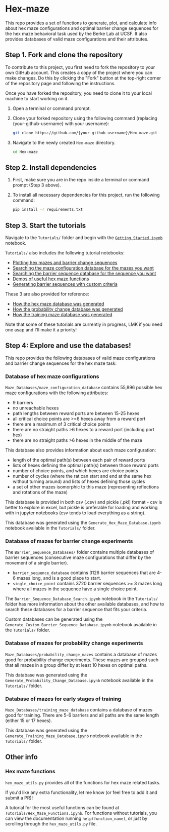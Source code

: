 # Hex-maze
This repo provides a set of functions to generate, plot, and calculate info about hex maze configurations and optimal barrier change sequences for the hex maze behavioral task used by the Berke Lab at UCSF. It also provides databases of valid maze configurations and their attributes.

## Step 1. Fork and clone the repository
To contribute to this project, you first need to fork the repository to your own GitHub account. This creates a copy of the project where you can make changes.
Do this by clicking the "Fork" button at the top-right corner of the repository page and following the instructions.

Once you have forked the repository, you need to clone it to your local machine to start working on it.
1. Open a terminal or command prompt.
2. Clone your forked repository using the following command (replacing {your-github-username} with your username):

    ```sh
    git clone https://github.com/{your-github-username}/Hex-maze.git

4. Navigate to the newly created `Hex-maze` directory.

    ```sh
    cd Hex-maze

## Step 2. Install dependencies
1. First, make sure you are in the repo inside a terminal or command prompt (Step 3 above). 

2. To install all necessary dependencies for this project, run the following command:

    ```sh
    pip install -r requirements.txt

## Step 3. Start the tutorials
Navigate to the `Tutorials/` folder and begin with the [`Getting_Started.ipynb`](Tutorials/Getting_Started.ipynb) notebook.

`Tutorials/` also includes the following tutorial notebooks:
- [Plotting hex mazes and barrier change sequences](Tutorials/Plotting_Hex_Mazes.ipynb)
- [Searching the maze configuration database for the mazes you want](Tutorials/Maze_Configuration_Database_Search.ipynb)
- [Searching the barrier sequence database for the sequence you want](Tutorials/Barrier_Sequence_Database_Search.ipynb)
- [Demos of useful hex maze functions](Tutorials/Hex_Maze_Functions.ipynb)
- [Generating barrier sequences with custom criteria](Tutorials/Generate_Custom_Barrier_Sequence_Database.ipynb)

These 3 are also provided for reference:
- [How the hex maze database was generated](Tutorials/Generate_Hex_Maze_Database.ipynb)
- [How the probability change database was generated](Tutorials/Generate_Probability_Change_Database.ipynb)
- [How the training maze database was generated](Tutorials/Generate_Training_Maze_Database.ipynb)

Note that some of these tutorials are currently in progress, LMK if you need one asap and I'll make it a priority!

## Step 4: Explore and use the databases!
This repo provides the following databases of valid maze configurations and barrier change sequences for the hex maze task:

### Database of hex maze configurations
`Maze_Databases/maze_configuration_database` contains 55,896 possible hex maze configurations with the following attributes:
- 9 barriers
- no unreachable hexes
- path lengths between reward ports are between 15-25 hexes
- all critical choice points are >=6 hexes away from a reward port
- there are a maximum of 3 critical choice points
- there are no straight paths >6 hexes to a reward port (including port hex)
- there are no straight paths >6 hexes in the middle of the maze

This database also provides information about each maze configuration:
- length of the optimal path(s) between each pair of reward ports
- lists of hexes defining the optimal path(s) between those reward ports
- number of choice points, and which hexes are choice points
- number of cycles (where the rat can start and end at the same hex without turning around) and lists of hexes defining those cycles
- a set of other mazes isomorphic to this maze (representing reflections and rotations of the maze)

This database is provided in both csv (.csv) and pickle (.pkl) format - csv is better to explore in excel, but pickle is preferable for loading and working with in jupyter notebooks (csv tends to load everything as a string).

This database was generated using the `Generate_Hex_Maze_Database.ipynb` notebook available in the `Tutorials/` folder.

### Database of mazes for barrier change experiments
The `Barrier_Sequence_Databases/` folder contains multiple databases of barrier sequences (consecutive maze configurations that differ by the movement of a single barrier).

- `barrier_sequence_database` contains 3126 barrier sequences that are 4-6 mazes long, and is a good place to start. 
- `single_choice_point` contains 3720 barrier sequences >= 3 mazes long where all mazes in the sequence have a single choice point.

The `Barrier_Sequence_Database_Search.ipynb` notebook in the `Tutorials/` folder has more information about the other available databases, and how to search these databases for a barrier sequence that fits your criteria.

Custom databases can be generated using the `Generate_Custom_Barrier_Sequence_Database.ipynb` notebook available in the `Tutorials/` folder.

### Database of mazes for probability change experiments
`Maze_Databases/probability_change_mazes` contains a database of mazes good for probability change experiments. These mazes are grouped such that all mazes in a group differ by at least 10 hexes on optimal paths.

This database was generated using the `Generate_Probability_Change_Database.ipynb` notebook available in the `Tutorials/` folder.

### Database of mazes for early stages of training
`Maze_Databases/training_maze_database` contains a database of mazes good for training. There are 5-6 barriers and all paths are the same length (either 15 or 17 hexes).

This database was generated using the `Generate_Training_Maze_Database.ipynb` notebook available in the `Tutorials/` folder.

## Other info

### Hex maze functions
`hex_maze_utils.py` provides all of the functions for hex maze related tasks. 

If you'd like any extra functionality, let me know (or feel free to add it and submit a PR)!

A tutorial for the most useful functions can be found at `Tutorials/Hex_Maze_Functions.ipynb`. 
For functions without tutorials, you can view the documentation running `help(function_name)`, or just by scrolling through the `hex_maze_utils.py` file.
